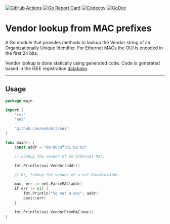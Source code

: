 [![GitHub Actions](https://img.shields.io/github/workflow/status/endobit/oui/test)](https://github.com/endobit/oui/actions?query=workflow%3Atest)
[![Go Report Card](https://goreportcard.com/badge/github.com/endobit/oui)](https://goreportcard.com/report/github.com/endobit/oui)
[![Codecov](https://codecov.io/gh/endobit/oui/branch/main/graph/badge.svg)](https://codecov.io/gh/endobit/oui)
[![GoDoc](https://godoc.org/github.com/golang/gddo?status.svg)](https://pkg.go.dev/github.com/endobit/oui)


# Vendor lookup from MAC prefixes

A Go module that provides methods to lookup the Vendor string of an
Organizationally Unique Identifier. For Ethernet MACs the OUI is
encoded in the first 24 bits.

Vendor lookup is done statically using generated code. Code is
generated based in the IEEE registration
[database](https://standards-oui.ieee.org/oui/oui.csv).

---

## Usage

```go
package main

import (
	"fmt"
	"net"

	"github.com/endobit/oui"
)

func main() {
	const addr = "00:00:0f:01:02:03"

	// Lookup the vendor of an Ethernet MAC.

	fmt.Println(oui.Vendor(addr))

	// Or, lookup the vendor of a net.HardwareAddr.

	mac, err := net.ParseMAC(addr)
	if err != nil {
		fmt.Println("%q not a mac", addr)
		panic(err)
	}

	fmt.Println(oui.VendorFromMAC(mac))
}
```
